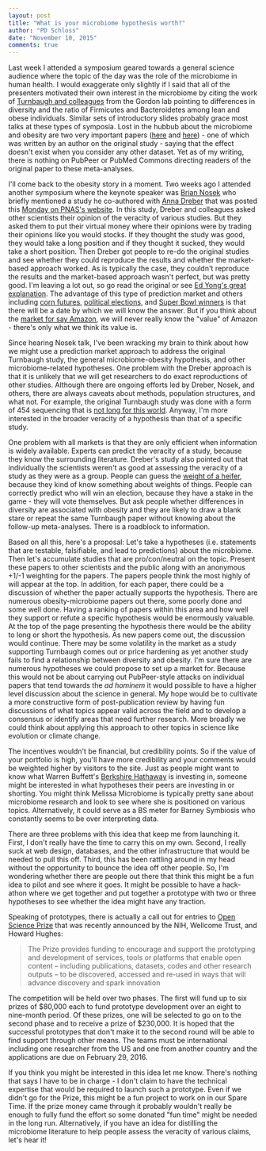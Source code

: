 ```yaml
---
layout: post
title: "What is your microbiome hypothesis worth?"
author: "PD Schloss"
date: "November 10, 2015"
comments: true
---
```


Last week I attended a symposium geared towards a general science audience where the topic of the day was the role of the microbiome in human health. I would exaggerate only slightly if I said that all of the presenters motivated their own interest in the microbiome by citing the work of [Turnbaugh and colleagues](https://www.ncbi.nlm.nih.gov/pubmed/19043404) from the Gordon lab pointing to differences in diversity and the ratio of Firmicutes and Bacteroidetes among lean and obese individuals. Similar sets of introductory slides probably grace most talks at these types of symposia. Lost in the hubbub about the microbiome and obesity are two very important papers ([here](https://www.ncbi.nlm.nih.gov/pubmed/24416266) and [here](https://www.ncbi.nlm.nih.gov/pubmed/25307765)) - one of which was written by an author on the original study - saying that the effect doesn't exist when you consider any other dataset. Yet as of my writing, there is nothing on PubPeer or PubMed Commons directing readers of the original paper to these meta-analyses.

I'll come back to the obesity story in a moment. Two weeks ago I attended another symposium where the keynote speaker was [Brian Nosek](https://www.briannosek.com) who briefly mentioned a study he co-authored with [Anna Dreber](https://sites.google.com/site/annadreber/) that was posted this [Monday on PNAS's website](https://www.pnas.org/content/early/2015/11/04/1516179112.abstract). In this study, Dreber and colleagues asked other scientists their opinion of the veracity of various studies. But they asked them to put their virtual money where their opinions were by trading their opinions like you would stocks. If they thought the study was good, they would take a long position and if they thought it sucked, they would take a short position. Then Dreber got people to re-do the original studies and see whether they could reproduce the results and whether the market-based approach worked. As is typically the case, they couldn't reproduce the results and the market-based approach wasn't perfect, but was pretty good. I'm leaving a lot out, so go read the original or see [Ed Yong's great explanation](https://www.theatlantic.com/science/archive/2015/11/gambling-on-the-reliability-on-science-literally/414834/). The advantage of this type of prediction market and others including [corn futures](https://www.cmegroup.com/trading/agricultural/grain-and-oilseed/corn.html), [political elections](https://tippie.uiowa.edu/iem/markets/pres16.html), and [Super Bowl winners](https://www.predictwise.com/node/4021) is that there will be a date by which we will know the answer. But if you think about the [market for say Amazon](https://www.google.com/finance?chdnp=1&chdd=1&chds=1&chdv=1&chvs=maximized&chdeh=0&chfdeh=0&chdet=1447155178872&chddm=1829489&chls=IntervalBasedLine&q=NASDAQ:AMZN&ntsp=0&ei=4dVBVriZKY63e6zGmdgE), we will never really know the "value" of Amazon - there's only what we think its value is.

Since hearing Nosek talk, I've been wracking my brain to think about how we might use a prediction market approach to address the original Turnbaugh study, the general microbiome-obesity hypothesis, and other microbiome-related hypotheses. One problem with the Dreber approach is that it is unlikely that we will get researchers to do exact reproductions of other studies. Although there are ongoing efforts led by Dreber, Nosek, and others, there are always caveats about methods, population structures, and what not. For example, the original Turnbaugh study was done with a form of 454 sequencing that is [not long for this world](https://www.genomeweb.com/sequencing/following-roches-decision-shut-down-454-customers-make-plans-move-other-platform). Anyway, I'm more interested in the broader veracity of a hypothesis than that of a specific study.

One problem with all markets is that they are only efficient when information is widely available. Experts can predict the veracity of a study, because they know the surrounding literature. Dreber's study also pointed out that individually the scientists weren't as good at assessing the veracity of a study as they were as a group. People can guess the [weight of a heifer](https://www.npr.org/sections/money/2015/08/07/430372183/episode-644-how-much-does-this-cow-weigh), because they kind of know something about weights of things. People can correctly predict who will win an election, because they have a stake in the game - they will vote themselves. But ask people whether differences in diversity are associated with obesity and they are likely to draw a blank stare or repeat the same Turnbaugh paper without knowing about the follow-up meta-analyses. There is a roadblock to information.

Based on all this, here's a proposal: Let's take a hypotheses (i.e. statements that are testable, falsifiable, and lead to predictions) about the microbiome. Then let's accumulate studies that are pro/con/neutral on the topic. Present these papers to other scientists and the public along with an anonymous +1/-1 weighting for the papers. The papers people think the most highly of will appear at the top. In addition, for each paper, there could be a discussion of whether the paper actually supports the hypothesis. There are numerous obesity-microbiome papers out there, some poorly done and some well done. Having a ranking of papers within this area and how well they support or refute a specific hypothesis would be enormously valuable. At the top of the page presenting the hypothesis there would be the ability to long or short the hypothesis. As new papers come out, the discussion would continue. There may be some volatility in the market as a study supporting Turnbaugh comes out or price hardening as yet another study fails to find a relationship between diversity and obesity. I'm sure there are numerous hypotheses we could propose to set up a market for. Because this would not be about carrying out PubPeer-style attacks on individual papers that tend towards the *ad hominem* it would possible to have a higher level discussion about the science in general. My hope would be to cultivate a more constructive form of post-publication review by having fun discussions of what topics appear valid across the field and to develop a consensus or identify areas that need further research. More broadly we could think about applying this approach to other topics in science like evolution or climate change.

The incentives wouldn't be financial, but credibility points. So if the value of your portfolio is high, you'll have more credibility and your comments would be weighted higher by visitors to the site. Just as people might want to know what Warren Buffett's [Berkshire Hathaway](https://www.berkshirehathaway.com) is investing in, someone might be interested in what hypotheses their peers are investing in or shorting. You might think Melissa Microbiome is typically pretty sane about microbiome research and look to see where she is positioned on various topics. Alternatively, it could serve as a BS meter for Barney Symbiosis who constantly seems to be over interpreting data.

There are three problems with this idea that keep me from launching it. First, I don't really have the time to carry this on my own. Second, I really suck at web design, databases, and the other infrastructure that would be needed to pull this off. Third, this has been rattling around in my head without the opportunity to bounce the idea off other people. So, I'm wondering whether there are people out there that think this might be a fun idea to pilot and see where it goes. It might be possible to have a hack-athon where we get together and put together a prototype with two or three hypotheses to see whether the idea might have any traction.

Speaking of prototypes, there is actually a call out for entries to [Open Science Prize](https://www.openscienceprize.org) that was recently announced by the NIH, Wellcome Trust, and Howard Hughes:

> The Prize provides funding to encourage and support the prototyping and development of services, tools or platforms that enable open content – including publications, datasets, codes and other research outputs – to be discovered, accessed and re-used in ways that will advance discovery and spark innovation

The competition will be held over two phases. The first will fund up to six prizes of $80,000 each to fund prototype development over an eight to nine-month period. Of these prizes, one will be selected to go on to the second phase and to receive a prize of $230,000. It is hoped that the successful prototypes that don't make it to the second round will be able to find support through other means. The teams must be international including one researcher from the US and one from another country and the applications are due on February 29, 2016.

If you think you might be interested in this idea let me know. There's nothing that says I have to be in charge - I don't claim to have the technical expertise that would be required to launch such a prototype. Even if we didn't go for the Prize, this might be a fun project to work on in our Spare Time. If the prize money came through it probably wouldn't really be enough to fully fund the effort so some donated "fun time" might be needed in the long run. Alternatively, if you have an idea for distilling the microbiome literature to help people assess the veracity of various claims, let's hear it!
